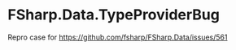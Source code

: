 FSharp.Data.TypeProviderBug
===========================

Repro case for https://github.com/fsharp/FSharp.Data/issues/561
